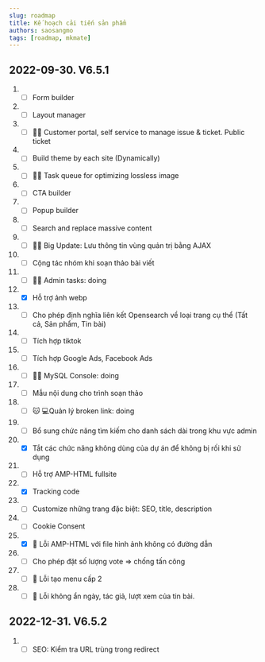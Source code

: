 ```yaml
---
slug: roadmap
title: Kế hoạch cải tiến sản phẩm
authors: saosangmo
tags: [roadmap, mkmate]
---
```

## 2022-09-30. V6.5.1
1. - [ ] Form builder
2. - [ ] Layout manager
3. - [ ] 🐱‍💻 Customer portal, self service to manage issue & ticket. Public ticket
4. - [ ] Build theme by each site (Dynamically)
5. - [ ] 🐱‍💻 Task queue for optimizing lossless image
6. - [ ] CTA builder
7. - [ ] Popup builder
8. - [ ] Search and replace massive content
9. - [ ] 🐱‍💻 Big Update: Lưu thông tin vùng quản trị bằng AJAX
10. - [ ] Cộng tác nhóm khi soạn thảo bài viết
11. - [ ] 🐱‍💻 Admin tasks: doing
12. - [x] Hỗ trợ ảnh webp
13. - [ ] Cho phép định nghĩa liên kết Opensearch về loại trang cụ thể (Tất cả, Sản phẩm, Tin bài)
14. - [ ] Tích hợp tiktok
15. - [ ] Tích hợp Google Ads, Facebook Ads
16. - [ ] 🐱‍💻 MySQL Console: doing
17. - [ ] Mẫu nội dung cho trình soạn thảo
18. - [ ] 🐱‍ 💻Quản lý broken link: doing
19. - [ ] Bổ sung chức năng tìm kiếm cho danh sách dài trong khu vực admin
20. - [x] Tắt các chức năng không dùng của dự án để không bị rối khi sử dụng
21. - [ ] Hỗ trợ AMP-HTML fullsite
22. - [x] Tracking code
23. - [ ] Customize những trang đặc biệt: SEO, title, description
24. - [ ] Cookie Consent 
25. - [x] 🐞 Lỗi AMP-HTML với file hình ảnh không có đường dẫn
26. - [ ] Cho phép đặt số lượng vote => chống tấn công
27. - [ ] 🐞 Lỗi tạo menu cấp 2
28. - [ ] 🐞 Lỗi không ẩn ngày, tác giả, lượt xem của tin bài.

## 2022-12-31. V6.5.2
1. - [ ] SEO: Kiểm tra URL trùng trong redirect 
